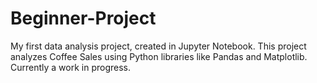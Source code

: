 # Beginner-Project
My first data analysis project, created in Jupyter Notebook. This project analyzes Coffee Sales using Python libraries like Pandas and Matplotlib. Currently a work in progress.
